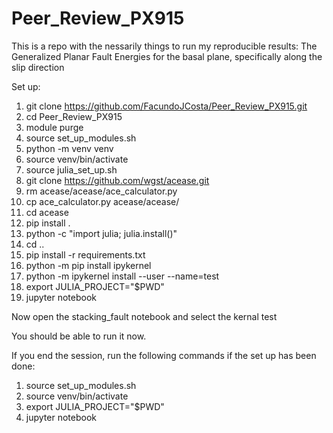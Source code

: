 # Peer_Review_PX915
This is a repo with the nessarily things to run my reproducible results: The Generalized Planar Fault Energies for the basal plane, specifically along the slip direction

Set up:

1. git clone https://github.com/FacundoJCosta/Peer_Review_PX915.git
2. cd Peer_Review_PX915
3. module purge
4. source set_up_modules.sh
5. python -m venv venv
6. source venv/bin/activate
7. source julia_set_up.sh
8. git clone https://github.com/wgst/acease.git
9. rm acease/acease/ace_calculator.py
10. cp ace_calculator.py acease/acease/
11. cd acease
12. pip install .
13. python -c "import julia; julia.install()"
14. cd .. 
15. pip install -r requirements.txt
16. python -m pip install ipykernel
17. python -m ipykernel install --user --name=test
18. export JULIA_PROJECT="$PWD"
19. jupyter notebook

Now open the stacking_fault notebook and select the kernal test

You should be able to run it now.

If you end the session, run the following commands if the set up has been done:

1. source set_up_modules.sh
2. source venv/bin/activate
3. export JULIA_PROJECT="$PWD"
4. jupyter notebook
